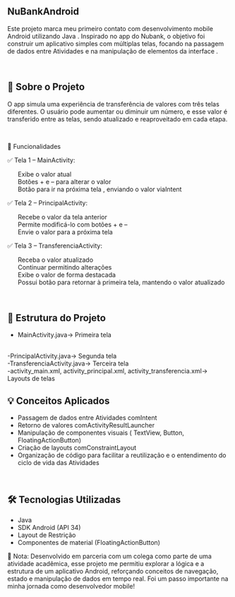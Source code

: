 ## NuBankAndroid
Este projeto marca meu primeiro contato com desenvolvimento mobile Android utilizando Java . Inspirado no app do Nubank, o objetivo foi construir um aplicativo simples com múltiplas telas, focando na passagem de dados entre Atividades e na manipulação de elementos da interface .

<br>

## 📱 Sobre o Projeto
O app simula uma experiência de transferência de valores com três telas diferentes. O usuário pode aumentar ou diminuir um número, e esse valor é transferido entre as telas, sendo atualizado e reaproveitado em cada etapa.

<br>

 🚀 Funcionalidades

✅ Tela 1 – MainActivity:
<ul>
Exibe o valor atual
<br>
Botões + e – para alterar o valor
<br>
Botão para ir na próxima tela , enviando o valor viaIntent
</ul>
✅ Tela 2 – PrincipalActivity:
<ul>
Recebe o valor da tela anterior
<br>
Permite modificá-lo com botões + e –
<br>
Envie o valor para a próxima tela
<br>
</ul>
✅ Tela 3 – TransferenciaActivity:
<ul>
Receba o valor atualizado
<br>
Continuar permitindo alterações
<br>
Exibe o valor de forma destacada
<br>
Possui botão para retornar à primeira tela, mantendo o valor atualizado
</ul>

<br>

## 🧱 Estrutura do Projeto
- MainActivity.java→ Primeira tela
<br>
-PrincipalActivity.java→ Segunda tela
<br>
-TransferenciaActivity.java→ Terceira tela
<br>
-activity_main.xml, activity_principal.xml, activity_transferencia.xml→ Layouts de telas

<br>

## 💡 Conceitos Aplicados
- Passagem de dados entre Atividades comIntent
- Retorno de valores comActivityResultLauncher
- Manipulação de componentes visuais ( TextView, Button, FloatingActionButton)
- Criação de layouts comConstraintLayout
- Organização de código para facilitar a reutilização e o entendimento do ciclo de vida das Atividades

<br>

## 🛠️ Tecnologias Utilizadas
- Java
- SDK Android (API 34)
- Layout de Restrição
- Componentes de material (FloatingActionButton)


📘 Nota: Desenvolvido em parceria com um colega como parte de uma atividade acadêmica, esse projeto me permitiu explorar a lógica e a estrutura de um aplicativo Android, reforçando conceitos de navegação, estado e manipulação de dados em tempo real. Foi um passo importante na minha jornada como desenvolvedor mobile!
